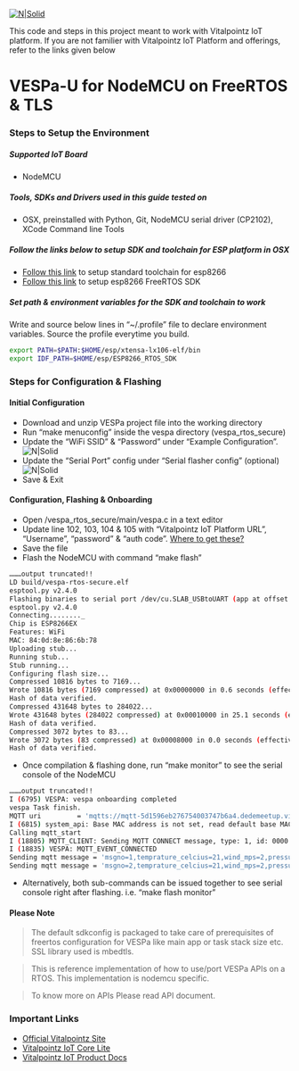[![N|Solid](https://user-images.githubusercontent.com/37981409/60417194-709ed780-9bfd-11e9-8fc1-28d2869d03d5.png)](https://vitalpointz.io/)

This code and steps in this project meant to work with Vitalpointz IoT platform. If you are not familier with Vitalpointz IoT Platform and offerings, refer to the links given below
# VESPa-U for NodeMCU on FreeRTOS & TLS
### Steps to Setup the Environment
##### Supported IoT Board
 - NodeMCU
##### Tools, SDKs and Drivers used in this guide tested on
 - OSX, preinstalled with Python, Git, NodeMCU serial driver (CP2102), XCode Command line Tools  
##### Follow the links below to setup SDK and toolchain for ESP platform in OSX
* [Follow this link](https://docs.espressif.com/projects/esp8266-rtos-sdk/en/latest/get-started/macos-setup.html) to setup standard toolchain for esp8266
* [Follow this link](https://docs.espressif.com/projects/esp8266-rtos-sdk/en/latest/get-started/index.html#get-esp8266-rtos-sdk) to setup esp8266 FreeRTOS SDK

##### Set path & environment variables for the SDK and toolchain to work
Write and source below lines in “~/.profile” file to declare environment variables. Source the profile everytime you build. 
```sh
export PATH=$PATH:$HOME/esp/xtensa-lx106-elf/bin
export IDF_PATH=$HOME/esp/ESP8266_RTOS_SDK
```
### Steps for Configuration & Flashing
#### Initial Configuration
  - Download and unzip VESPa project file into the working directory 
  - Run “make menuconfig” inside the vespa directory (vespa_rtos_secure)
  - Update the “WiFi SSID” & “Password” under “Example Configuration”.
![N|Solid](https://user-images.githubusercontent.com/37981409/60417235-9330f080-9bfd-11e9-9d9d-390bafbc583a.png)
  - Update the “Serial Port” config under “Serial flasher config” (optional)
![N|Solid](https://user-images.githubusercontent.com/37981409/60417246-975d0e00-9bfd-11e9-8414-9ef547f021bb.png)
  - Save & Exit
#### Configuration, Flashing & Onboarding
  - Open <working dir>/vespa_rtos_secure/main/vespa.c in a text editor
  - Update line 102, 103, 104 & 105 with “Vitalpointz IoT Platform URL”, “Username”, “password” & “auth code”. [Where to get these?](https://judepragash.github.io/vitalpointzIOT_Docs/ProdMan/ProdManPgs/dev_registration.html) 
  - Save the file
  - Flash the NodeMCU with command “make flash”
```sh
………output truncated!!
LD build/vespa-rtos-secure.elf
esptool.py v2.4.0
Flashing binaries to serial port /dev/cu.SLAB_USBtoUART (app at offset 0x10000 )...
esptool.py v2.4.0
Connecting........_
Chip is ESP8266EX
Features: WiFi
MAC: 84:0d:8e:86:6b:78
Uploading stub...
Running stub...
Stub running...
Configuring flash size...
Compressed 10816 bytes to 7169...
Wrote 10816 bytes (7169 compressed) at 0x00000000 in 0.6 seconds (effective 135.8 kbit/s)...
Hash of data verified.
Compressed 431648 bytes to 284022...
Wrote 431648 bytes (284022 compressed) at 0x00010000 in 25.1 seconds (effective 137.5 kbit/s)...
Hash of data verified.
Compressed 3072 bytes to 83...
Wrote 3072 bytes (83 compressed) at 0x00008000 in 0.0 seconds (effective 2046.5 kbit/s)...
Hash of data verified.
```
  - Once compilation & flashing done, run “make monitor” to see the serial console of the NodeMCU
```sh
………output truncated!!
I (6795) VESPA: vespa onboarding completed
vespa Task finish.
MQTT uri         = 'mqtts://mqtt-5d1596eb276754003747b6a4.dedemeetup.vitalpointz.com:10001'
I (6815) system_api: Base MAC address is not set, read default base MAC address from BLK0 of EFUSE
Calling mqtt_start 
I (18805) MQTT_CLIENT: Sending MQTT CONNECT message, type: 1, id: 0000
I (18835) VESPA: MQTT_EVENT_CONNECTED
Sending mqtt message = 'msgno=1,temprature_celcius=21,wind_mps=2,pressure_hpa=1111'
Sending mqtt message = 'msgno=2,temprature_celcius=21,wind_mps=2,pressure_hpa=1111'
```
  - Alternatively, both sub-commands can be issued together to see serial console right after flashing. i.e. “make flash monitor”
#### Please Note
> The default sdkconfig is packaged to take care 
> of prerequisites of freertos configuration for 
> VESPa like main app or task stack size etc. 
> SSL library used is mbedtls.

> This is reference implementation of how to use/port 
> VESPa APIs on a RTOS. This implementation is nodemcu specific.

> To know more on APIs Please read API document. 

### Important Links
* [Official Vitalpointz Site](https://docs.espressif.com/projects/esp8266-rtos-sdk/en/latest/get-started/macos-setup.html)
* [Vitalpointz IoT Core Lite](https://marketplace.digitalocean.com/apps/vitalpointz-iot-core-lite)
* [Vitalpointz IoT Product Docs ](https://judepragash.github.io/vitalpointzIOT_Docs/ProdDoc.html)
